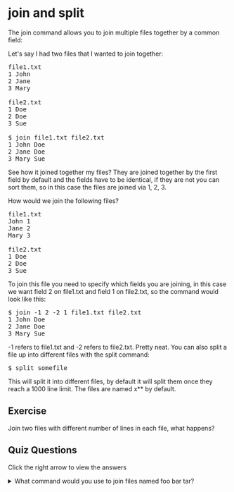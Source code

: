 # join and split

The join command allows you to join multiple files together by a common field: 

Let's say I had two files that I wanted to join together:
<pre>file1.txt
1 John
2 Jane
3 Mary

file2.txt
1 Doe
2 Doe
3 Sue

$ join file1.txt file2.txt
1 John Doe
2 Jane Doe
3 Mary Sue
</pre>

See how it joined together my files? They are joined together by the first field by default and the fields have to be identical, if they are not you can sort them, so in this case the files are joined via 1, 2, 3. 

How would we join the following files? 

<pre>file1.txt
John 1
Jane 2
Mary 3

file2.txt
1 Doe
2 Doe
3 Sue
</pre>

To join this file you need to specify which fields you are joining, in this case we want field 2 on file1.txt and field 1 on file2.txt, so the command would look like this:

<pre>
$ join -1 2 -2 1 file1.txt file2.txt
1 John Doe
2 Jane Doe
3 Mary Sue
</pre>

-1 refers to file1.txt and -2 refers to file2.txt. Pretty neat. You can also split a file up into different files with the split command: 

<pre>$ split somefile</pre>

This will split it into different files, by default it will split them once they reach a 1000 line limit. The files are named x** by default.

## Exercise

Join two files with different number of lines in each file, what happens?

## Quiz Questions 

Click the right arrow to view the answers

<details>
<summary>What command would you use to join files named foo bar tar?</summary>
join foo bar tar
</details>
